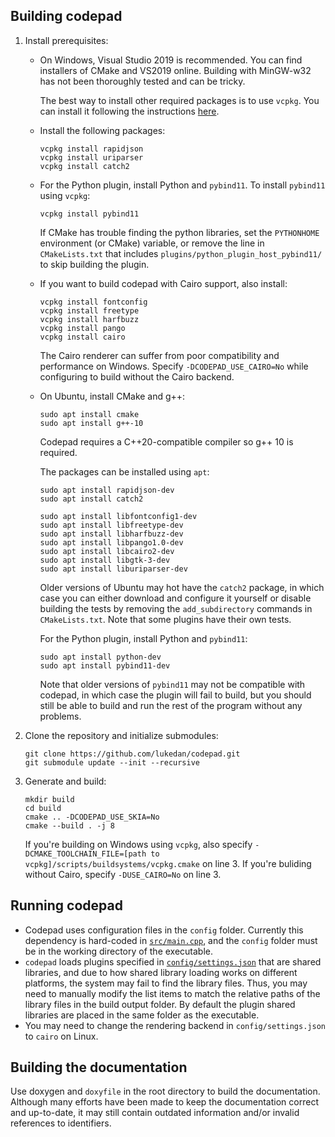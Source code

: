 ## Building codepad

1. Install prerequisites:
	- On Windows, Visual Studio 2019 is recommended. You can find installers of CMake and VS2019 online.  Building with MinGW-w32 has not been thoroughly tested and can be tricky.

		The best way to install other required packages is to use `vcpkg`. You can install it following the instructions [here](https://github.com/microsoft/vcpkg#quick-start-windows).

	- Install the following packages:
		```
		vcpkg install rapidjson
		vcpkg install uriparser
		vcpkg install catch2
		```
	- For the Python plugin, install Python and `pybind11`. To install `pybind11` using `vcpkg`:
		```
		vcpkg install pybind11
		```
		If CMake has trouble finding the python libraries, set the `PYTHONHOME` environment (or CMake) variable, or remove the line in `CMakeLists.txt` that includes `plugins/python_plugin_host_pybind11/` to skip building the plugin.

	- If you want to build codepad with Cairo support, also install:
		```
		vcpkg install fontconfig
		vcpkg install freetype
		vcpkg install harfbuzz
		vcpkg install pango
		vcpkg install cairo
		```
		The Cairo renderer can suffer from poor compatibility and performance on Windows. Specify `-DCODEPAD_USE_CAIRO=No` while configuring to build without the Cairo backend.

	- On Ubuntu, install CMake and g++:
		```
		sudo apt install cmake
		sudo apt install g++-10
		```
		Codepad requires a C++20-compatible compiler so g++ 10 is required.

		The packages can be installed using `apt`:
		```
		sudo apt install rapidjson-dev
		sudo apt install catch2

		sudo apt install libfontconfig1-dev
		sudo apt install libfreetype-dev
		sudo apt install libharfbuzz-dev
		sudo apt install libpango1.0-dev
		sudo apt install libcairo2-dev
		sudo apt install libgtk-3-dev
		sudo apt install liburiparser-dev
		```
		Older versions of Ubuntu may hot have the `catch2` package, in which case you can either download and configure it yourself or disable building the tests by removing the `add_subdirectory` commands in `CMakeLists.txt`. Note that some plugins have their own tests.

		For the Python plugin, install Python and `pybind11`:
		```
		sudo apt install python-dev
		sudo apt install pybind11-dev
		```
		Note that older versions of `pybind11` may not be compatible with codepad, in which case the plugin will fail to build, but you should still be able to build and run the rest of the program without any problems.

2. Clone the repository and initialize submodules:
	```
	git clone https://github.com/lukedan/codepad.git
	git submodule update --init --recursive
	```

3. Generate and build:
	```
	mkdir build
	cd build
	cmake .. -DCODEPAD_USE_SKIA=No
	cmake --build . -j 8
	```
	If you're building on Windows using `vcpkg`, also specify `-DCMAKE_TOOLCHAIN_FILE=[path to vcpkg]/scripts/buildsystems/vcpkg.cmake` on line 3. If you're buliding without Cairo, specify `-DUSE_CAIRO=No` on line 3.

## Running codepad

- Codepad uses configuration files in the `config` folder. Currently this dependency is hard-coded in [`src/main.cpp`](src/main.cpp), and the `config` folder must be in the working directory of the executable.
- `codepad` loads plugins specified in [`config/settings.json`](config/settings.json) that are shared libraries, and due to how shared library loading works on different platforms, the system may fail to find the library files. Thus, you may need to manually modify the list items to match the relative paths of the library files in the build output folder. By default the plugin shared libraries are placed in the same folder as the executable.
- You may need to change the rendering backend in `config/settings.json` to `cairo` on Linux.

## Building the documentation

Use doxygen and `doxyfile` in the root directory to build the documentation. Although many efforts have been made to keep the documentation correct and up-to-date, it may still contain outdated information and/or invalid references to identifiers.
